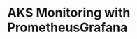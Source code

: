 # AKS Monitoring with PrometheusGrafana                                                                                              
